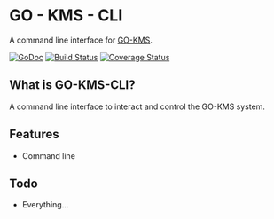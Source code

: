 # GO - KMS - CLI

A command line interface for [GO-KMS](https://github.com/Inflatablewoman/go-kms).

[![GoDoc](https://godoc.org/github.com/Inflatablewoman/go-kms-cli?status.svg)](https://godoc.org/github.com/Inflatablewoman/go-kms-cli)
[![Build Status](https://travis-ci.org/Inflatablewoman/go-kms-cli.svg)](https://travis-ci.org/Inflatablewoman/go-kms-cli)
[![Coverage Status](https://coveralls.io/repos/Inflatablewoman/go-kms-cli/badge.svg?branch=master)](https://coveralls.io/r/Inflatablewoman/go-kms-cli?branch=master)

## What is GO-KMS-CLI?

A command line interface to interact and control the GO-KMS system.


## Features

- Command line

## Todo

- Everything...
